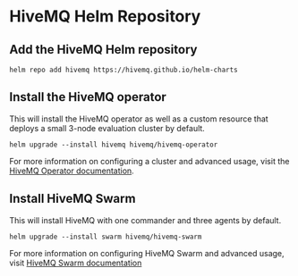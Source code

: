 # HiveMQ Helm Repository

## Add the HiveMQ Helm repository

```
helm repo add hivemq https://hivemq.github.io/helm-charts
```

## Install the HiveMQ operator

This will install the HiveMQ operator as well as a custom resource that deploys a small 3-node evaluation cluster by default.

```
helm upgrade --install hivemq hivemq/hivemq-operator
```

For more information on configuring a cluster and advanced usage, visit the [HiveMQ Operator documentation](https://www.hivemq.com/docs/operator/).

## Install HiveMQ Swarm

This will install HiveMQ with one commander and three agents by default.

```
helm upgrade --install swarm hivemq/hivemq-swarm
```

For more information on configuring HiveMQ Swarm and advanced usage, visit [HiveMQ Swarm documentation](https://www.hivemq.com/docs/swarm/)
